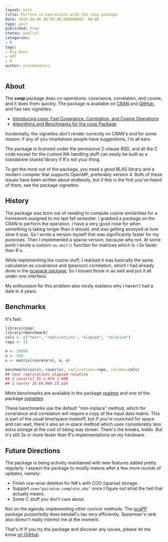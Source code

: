 ```yaml
---
layout: post
title: Perform co-operations with the coop package
date: 2016-04-06 06:09:40.000000000 -04:00
type: post
published: true
status: publish
categories:
- R
tags:
- Big Data
- HPC
- R
author: wrathematics
---
```



About
-----

The **coop** package does co-operations: covariance, correlation, and cosine, and it does them quickly. The package is available on [CRAN](https://cran.r-project.org/web/packages/coop/index.html) and [GitHub](https://github.com/wrathematics/coop), and has two vignettes:

-   [Introducing coop: Fast Covariance, Correlation, and Cosine Operations](https://cran.r-project.org/web/packages/coop/vignettes/coop.html)
-   [Algorithms and Benchmarks for the coop Package](https://cran.r-project.org/web/packages/coop/vignettes/algos.html)

Incidentally, the vignettes don't render correctly on CRAN's end for some reason; if any of you rmarkdown people have suggestions, I'm all ears.

The package is licensed under the permissive 2-clause BSD, and all the C code except for the custom NA handling stuff can easily be built as a standalone shared library if R's not your thing.

To get the most out of the package, you need a good BLAS library and a modern compiler that supports OpenMP, preferably version 4. Both of these issues have been written about endlessly, but if this is the first you've heard of them, see the package vignettes.

History
-------

The package was born out of needing to compute cosine similarities for a homework assigned to me last fall semester. I grabbed a package on the CRAN to perform the operation. I have a very good nose for when something is taking longer than it should, and was getting annoyed at how slow it was. So I wrote a version myself that was significantly faster for my purposes. Then I implemented a sparse version, because why not. At some point I wrote a custom `na.omit()` function for matrices which is \~3x faster than R's.

While implementing the cosine stuff, I realized it was basically the same calculation as covariance and (pearson) correlation, which I had already done in the [pcapack package](https://github.com/wrathematics/pcapack). So I tossed those in as well and put it all under one interface.

My enthusiasm for this problem also nicely explains why I haven't had a date in 4 years.

Benchmarks
----------

It's fast:

```R
library(coop)
library(rbenchmark)
cols <- c("test", "replications", "elapsed", "relative")
reps <- 25

m <- 20000
n <- 500
x <- matrix(rnorm(m*n), m, n)

benchmark(cov(x), covar(x), replications=reps, columns=cols)
## test replications elapsed relative
## 2 covar(x) 25 2.974 1.000
## 1 cov(x) 25 69.960 23.524
```

More benchmarks are available in the package [readme](https://github.com/wrathematics/coop/blob/master/README.md) and one of the package [vignettes](https://cran.r-project.org/web/packages/coop/vignettes/algos.html)

These benchmarks use the default "non-inplace" method, which for covariance and correlation will require a copy of the input data matrix. This is part of the usual time/space tradeoff, but if you're crunched for space and can wait, there's also an in-place method which uses considerably less extra storage at the cost of being way slower. Them's the breaks, kiddo. But it's still 3x or more faster than R's implementations on my hardware.

Future Directions
-----------------

The package is being actively maintained with new features added pretty regularly. I expect the package to mostly mature after a few more rounds of updates, namely:

-   Finish row-wise deletion for NA's with COO (sparse) storage.
-   Support `use="pairwise.complete.obs"` once I figure out what the hell that actually means.
-   Some C stuff you don't care about.

Not on the agenda: implementing other cov/cor methods. The [pcaPP](https://cran.r-project.org/web/packages/pcaPP/index.html) package purportedly does kendall's tau very efficiently. Spearman's rank also doesn't really interest me at the moment.

That's it! If you try the package and discover any issues, please let me know [on GitHub](https://github.com/wrathematics/coop/issues).
